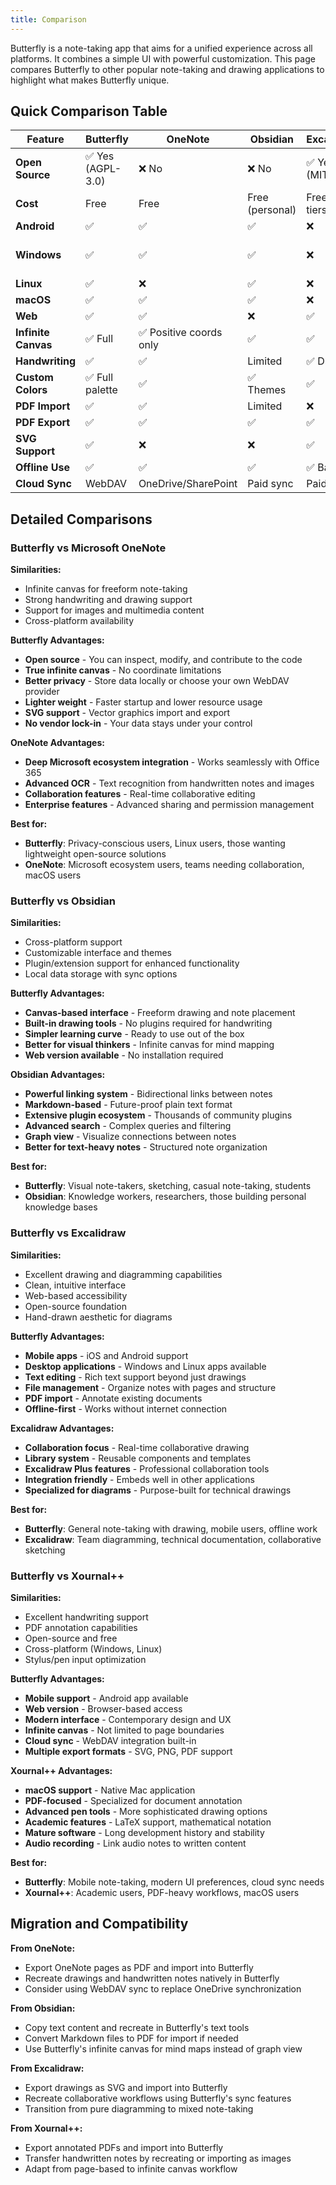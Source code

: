```yaml
---
title: Comparison
---
```


Butterfly is a note-taking app that aims for a unified experience across all platforms. It combines a simple UI with powerful customization. This page compares Butterfly to other popular note-taking and drawing applications to highlight what makes Butterfly unique.

## Quick Comparison Table

| Feature | Butterfly | OneNote | Obsidian | Excalidraw | Xournal++ |
|---------|-----------|---------|----------|------------|-----------|
| **Open Source** | ✅ Yes (AGPL-3.0) | ❌ No | ❌ No | ✅ Yes (MIT) | ✅ Yes (GPL-2.0) |
| **Cost** | Free | Free | Free (personal) | Free + Paid tiers | Free |
| **Android** | ✅ | ✅ | ✅ | ❌ | ❌ |
| **Windows** | ✅ | ✅ | ✅ | ❌ | ✅ (Windows 10)|
| **Linux** | ✅ | ❌ | ✅ | ❌ | ✅ |
| **macOS** | ✅ | ✅ | ✅ | ❌ | ✅ |
| **Web** | ✅ | ✅ | ❌ | ✅ | ❌ |
| **Infinite Canvas** | ✅ Full | ✅ Positive coords only | ✅ | ✅ | ❌ Fixed pages |
| **Handwriting** | ✅ | ✅ | Limited | ✅ Drawing | ✅ |
| **Custom Colors** | ✅ Full palette | ✅ | ✅ Themes | ✅ | ✅ |
| **PDF Import** | ✅ | ✅ | Limited | ❌ | ✅ |
| **PDF Export** | ✅ | ✅ | ✅ | ✅ | ✅ |
| **SVG Support** | ✅ | ❌ | ❌ | ✅ | ❌ |
| **Offline Use** | ✅ | ✅ | ✅ | ✅ Basic | ✅ |
| **Cloud Sync** | WebDAV | OneDrive/SharePoint | Paid sync | Paid collab | Manual |

## Detailed Comparisons

### Butterfly vs Microsoft OneNote

**Similarities:**
- Infinite canvas for freeform note-taking
- Strong handwriting and drawing support
- Support for images and multimedia content
- Cross-platform availability

**Butterfly Advantages:**
- **Open source** - You can inspect, modify, and contribute to the code
- **True infinite canvas** - No coordinate limitations
- **Better privacy** - Store data locally or choose your own WebDAV provider
- **Lighter weight** - Faster startup and lower resource usage
- **SVG support** - Vector graphics import and export
- **No vendor lock-in** - Your data stays under your control

**OneNote Advantages:**
- **Deep Microsoft ecosystem integration** - Works seamlessly with Office 365
- **Advanced OCR** - Text recognition from handwritten notes and images
- **Collaboration features** - Real-time collaborative editing
- **Enterprise features** - Advanced sharing and permission management

**Best for:**
- **Butterfly**: Privacy-conscious users, Linux users, those wanting lightweight open-source solutions
- **OneNote**: Microsoft ecosystem users, teams needing collaboration, macOS users

### Butterfly vs Obsidian

**Similarities:**
- Cross-platform support
- Customizable interface and themes
- Plugin/extension support for enhanced functionality
- Local data storage with sync options

**Butterfly Advantages:**
- **Canvas-based interface** - Freeform drawing and note placement
- **Built-in drawing tools** - No plugins required for handwriting
- **Simpler learning curve** - Ready to use out of the box
- **Better for visual thinkers** - Infinite canvas for mind mapping
- **Web version available** - No installation required

**Obsidian Advantages:**
- **Powerful linking system** - Bidirectional links between notes
- **Markdown-based** - Future-proof plain text format  
- **Extensive plugin ecosystem** - Thousands of community plugins
- **Advanced search** - Complex queries and filtering
- **Graph view** - Visualize connections between notes
- **Better for text-heavy notes** - Structured note organization

**Best for:**
- **Butterfly**: Visual note-takers, sketching, casual note-taking, students
- **Obsidian**: Knowledge workers, researchers, those building personal knowledge bases

### Butterfly vs Excalidraw

**Similarities:**
- Excellent drawing and diagramming capabilities
- Clean, intuitive interface
- Web-based accessibility
- Open-source foundation
- Hand-drawn aesthetic for diagrams

**Butterfly Advantages:**
- **Mobile apps** - iOS and Android support
- **Desktop applications** - Windows and Linux apps available
- **Text editing** - Rich text support beyond just drawings
- **File management** - Organize notes with pages and structure
- **PDF import** - Annotate existing documents
- **Offline-first** - Works without internet connection

**Excalidraw Advantages:**
- **Collaboration focus** - Real-time collaborative drawing
- **Library system** - Reusable components and templates
- **Excalidraw Plus features** - Professional collaboration tools
- **Integration friendly** - Embeds well in other applications
- **Specialized for diagrams** - Purpose-built for technical drawings

**Best for:**
- **Butterfly**: General note-taking with drawing, mobile users, offline work
- **Excalidraw**: Team diagramming, technical documentation, collaborative sketching

### Butterfly vs Xournal++

**Similarities:**
- Excellent handwriting support
- PDF annotation capabilities
- Open-source and free
- Cross-platform (Windows, Linux)
- Stylus/pen input optimization

**Butterfly Advantages:**
- **Mobile support** - Android app available
- **Web version** - Browser-based access
- **Modern interface** - Contemporary design and UX
- **Infinite canvas** - Not limited to page boundaries
- **Cloud sync** - WebDAV integration built-in
- **Multiple export formats** - SVG, PNG, PDF support

**Xournal++ Advantages:**
- **macOS support** - Native Mac application
- **PDF-focused** - Specialized for document annotation
- **Advanced pen tools** - More sophisticated drawing options
- **Academic features** - LaTeX support, mathematical notation
- **Mature software** - Long development history and stability
- **Audio recording** - Link audio notes to written content

**Best for:**
- **Butterfly**: Mobile note-taking, modern UI preferences, cloud sync needs
- **Xournal++**: Academic users, PDF-heavy workflows, macOS users

## Migration and Compatibility

**From OneNote:**
- Export OneNote pages as PDF and import into Butterfly
- Recreate drawings and handwritten notes natively in Butterfly
- Consider using WebDAV sync to replace OneDrive synchronization

**From Obsidian:**
- Copy text content and recreate in Butterfly's text tools
- Convert Markdown files to PDF for import if needed
- Use Butterfly's infinite canvas for mind maps instead of graph view

**From Excalidraw:**
- Export drawings as SVG and import into Butterfly
- Recreate collaborative workflows using Butterfly's sync features
- Transition from pure diagramming to mixed note-taking

**From Xournal++:**
- Export annotated PDFs and import into Butterfly
- Transfer handwritten notes by recreating or importing as images
- Adapt from page-based to infinite canvas workflow


